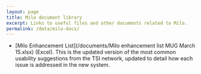 ```yaml
---
layout: page
title: Milo document library
excerpt: Links to useful files and other documents related to Milo.
permalink: /data/milo-docs/
---
```




* [Milo Enhancement List](/documents/Milo enhancement list MUG March 15.xlsx) (Excel). This is the updated version of the most common usability suggestions from the TSI network, updated to detail how each issue is addressed in the new system.
